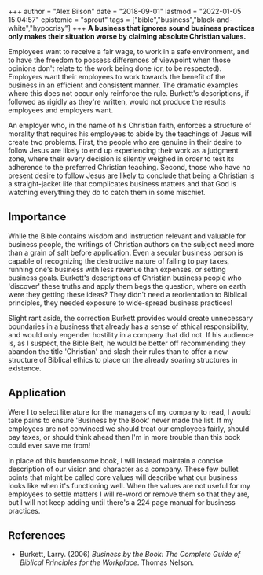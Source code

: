 +++
author = "Alex Bilson"
date = "2018-09-01"
lastmod = "2022-01-05 15:04:57"
epistemic = "sprout"
tags = ["bible","business","black-and-white","hypocrisy"]
+++
**A business that ignores sound business practices only makes their situation worse by claiming absolute Christian values.**

Employees want to receive a fair wage, to work in a safe environment, and to have the freedom to possess differences of viewpoint when those opinions don't relate to the work being done (or, to be respected).  Employers want their employees to work towards the benefit of the business in an efficient and consistent manner.  The dramatic examples where this does not occur only reinforce the rule.  Burkett's descriptions, if followed as rigidly as they're written, would not produce the results employees and employers want.

An employer who, in the name of his Christian faith, enforces a structure of morality that requires his employees to abide by the teachings of Jesus will create two problems.  First, the people who are genuine in their desire to follow Jesus are likely to end up experiencing their work as a judgment zone, where their every decision is silently weighed in order to test its adherence to the preferred Christian teaching.  Second, those who have no present desire to follow Jesus are likely to conclude that being a Christian is a straight-jacket life that complicates business matters and that God is watching everything they do to catch them in some mischief.

## Importance

While the Bible contains wisdom and instruction relevant and valuable for business people, the writings of Christian authors on the subject need more than a grain of salt before application.  Even a secular business person is capable of recognizing the destructive nature of failing to pay taxes, running one's business with less revenue than expenses, or setting business goals.  Burkett's descriptions of Christian business people who 'discover' these truths and apply them begs the question, where on earth were they getting these ideas?  They didn't need a reorientation to Biblical principles, they needed exposure to wide-spread business practices!

Slight rant aside, the correction Burkett provides would create unnecessary boundaries in a business that already has a sense of ethical responsibility, and would only engender hostility in a company that did not.  If his audience is, as I suspect, the Bible Belt, he would be better off recommending they abandon the title 'Christian' and slash their rules than to offer a new structure of Biblical ethics to place on the already soaring structures in existence.

## Application

Were I to select literature for the managers of my company to read, I would take pains to ensure 'Business by the Book' never made the list.  If my employees are not convinced we should treat our employees fairly, should pay taxes, or should think ahead then I'm in more trouble than this book could ever save me from!

In place of this burdensome book, I will instead maintain a concise description of our vision and character as a company.  These few bullet points that might be called core values will describe what our business looks like when it's functioning well.  When the values are not useful for my employees to settle matters I will re-word or remove them so that they are, but I will not keep adding until there's a 224 page manual for business practices.

## References

- Burkett, Larry. (2006) _Business by the Book: The Complete Guide of Biblical Principles for the Workplace_. Thomas Nelson.
